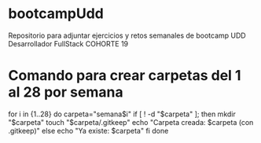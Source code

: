 # bootcampUdd

Repositorio para adjuntar ejercicios y retos semanales de bootcamp UDD Desarrollador FullStack COHORTE 19


# Comando para crear carpetas del 1 al 28 por semana
for i in {1..28}
do
    carpeta="semana$i"
    if [ ! -d "$carpeta" ]; then
        mkdir "$carpeta"
        touch "$carpeta/.gitkeep"
        echo "Carpeta creada: $carpeta (con .gitkeep)"
    else
        echo "Ya existe: $carpeta"
    fi
done
